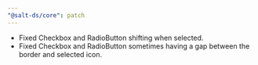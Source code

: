 ```yaml
---
"@salt-ds/core": patch
---
```


- Fixed Checkbox and RadioButton shifting when selected.
- Fixed Checkbox and RadioButton sometimes having a gap between the border and selected icon.
